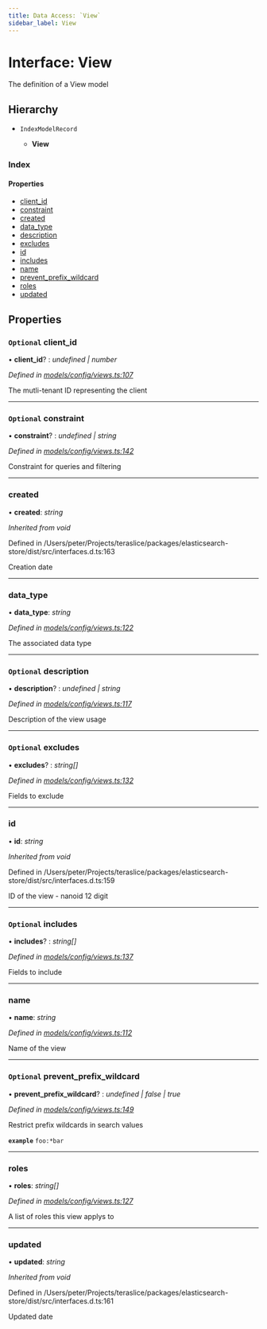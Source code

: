 ```yaml
---
title: Data Access: `View`
sidebar_label: View
---
```


# Interface: View

The definition of a View model

## Hierarchy

* `IndexModelRecord`

  * **View**

### Index

#### Properties

* [client_id](view.md#optional-client_id)
* [constraint](view.md#optional-constraint)
* [created](view.md#created)
* [data_type](view.md#data_type)
* [description](view.md#optional-description)
* [excludes](view.md#optional-excludes)
* [id](view.md#id)
* [includes](view.md#optional-includes)
* [name](view.md#name)
* [prevent_prefix_wildcard](view.md#optional-prevent_prefix_wildcard)
* [roles](view.md#roles)
* [updated](view.md#updated)

## Properties

### `Optional` client_id

• **client_id**? : *undefined | number*

*Defined in [models/config/views.ts:107](https://github.com/terascope/teraslice/blob/9dc0f8b8/packages/data-access/src/models/config/views.ts#L107)*

The mutli-tenant ID representing the client

___

### `Optional` constraint

• **constraint**? : *undefined | string*

*Defined in [models/config/views.ts:142](https://github.com/terascope/teraslice/blob/9dc0f8b8/packages/data-access/src/models/config/views.ts#L142)*

Constraint for queries and filtering

___

###  created

• **created**: *string*

*Inherited from void*

Defined in /Users/peter/Projects/teraslice/packages/elasticsearch-store/dist/src/interfaces.d.ts:163

Creation date

___

###  data_type

• **data_type**: *string*

*Defined in [models/config/views.ts:122](https://github.com/terascope/teraslice/blob/9dc0f8b8/packages/data-access/src/models/config/views.ts#L122)*

The associated data type

___

### `Optional` description

• **description**? : *undefined | string*

*Defined in [models/config/views.ts:117](https://github.com/terascope/teraslice/blob/9dc0f8b8/packages/data-access/src/models/config/views.ts#L117)*

Description of the view usage

___

### `Optional` excludes

• **excludes**? : *string[]*

*Defined in [models/config/views.ts:132](https://github.com/terascope/teraslice/blob/9dc0f8b8/packages/data-access/src/models/config/views.ts#L132)*

Fields to exclude

___

###  id

• **id**: *string*

*Inherited from void*

Defined in /Users/peter/Projects/teraslice/packages/elasticsearch-store/dist/src/interfaces.d.ts:159

ID of the view - nanoid 12 digit

___

### `Optional` includes

• **includes**? : *string[]*

*Defined in [models/config/views.ts:137](https://github.com/terascope/teraslice/blob/9dc0f8b8/packages/data-access/src/models/config/views.ts#L137)*

Fields to include

___

###  name

• **name**: *string*

*Defined in [models/config/views.ts:112](https://github.com/terascope/teraslice/blob/9dc0f8b8/packages/data-access/src/models/config/views.ts#L112)*

Name of the view

___

### `Optional` prevent_prefix_wildcard

• **prevent_prefix_wildcard**? : *undefined | false | true*

*Defined in [models/config/views.ts:149](https://github.com/terascope/teraslice/blob/9dc0f8b8/packages/data-access/src/models/config/views.ts#L149)*

Restrict prefix wildcards in search values

**`example`** `foo:*bar`

___

###  roles

• **roles**: *string[]*

*Defined in [models/config/views.ts:127](https://github.com/terascope/teraslice/blob/9dc0f8b8/packages/data-access/src/models/config/views.ts#L127)*

A list of roles this view applys to

___

###  updated

• **updated**: *string*

*Inherited from void*

Defined in /Users/peter/Projects/teraslice/packages/elasticsearch-store/dist/src/interfaces.d.ts:161

Updated date

